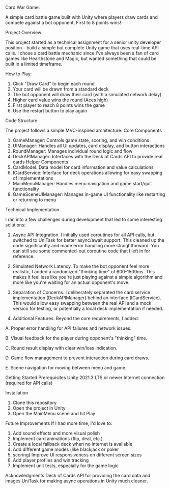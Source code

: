 Card War Game.

A simple card battle game built with Unity where players draw cards and compete against 
a bot opponent, First to 8 points wins!

Project Overview:

This project started as a technical assignment for a senior unity developer position - build a simple
but complete Unity game that uses real-time API calls. I chose a card battle mechanic since I've
always been a fan of card games like Hearthstone and Magic, but wanted something that could be
built in a limited timeframe.

How to Play:
1. Click "Draw Card" to begin each round
2. Your card will be drawn from a standard deck
3. The bot opponent will draw their card (with a simulated network delay)
4. Higher card value wins the round (Aces high)
5. First player to reach 8 points wins the game
6. Use the restart button to play again


Code Structure:

The project follows a simple MVC-inspired architecture:
Core Components
1. GameManager: Controls game state, scoring, and win conditions
2. UIManager: Handles all UI updates, card display, and button interactions
3. RoundManager: Manages individual round logic and flow
4. DeckAPIManager: Interfaces with the Deck of Cards API to provide real cards
Helper Components
5. CardModel: Data model for card information and value calculations
6. ICardService: Interface for deck operations allowing for easy swapping of implementations
7. MainMenuManager: Handles menu navigation and game start/quit functionality
8. GameSceneUIManager: Manages in-game UI functionality like restarting or returning to menu


Technical Implementation

I ran into a few challenges during development that led to some interesting solutions:

1. Async API Integration.
I initially used coroutines for all API calls, but switched to UniTask for better async/await support.
This cleaned up the code significantly and made error handling more straightforward. You can still
see some commented-out coroutine code that I left in for reference.

2. Simulated Network Latency.
To make the bot opponent feel more realistic, I added a randomized "thinking time" of 600-1500ms.
This makes it feel less like you're just playing against a simple algorithm and more like you're
waiting for an actual opponent's move.

3. Separation of Concerns.
I deliberately separated the card service implementation (DeckAPIManager) behind an interface
(ICardService). This would allow easy swapping between the real API and a mock version for
testing, or potentially a local deck implementation if needed.

4. Additional Features.
Beyond the core requirements, I added:

A. Proper error handling for API failures and network issues.

B. Visual feedback for the player during opponent's "thinking" time.

C. Round result display with clear win/loss indication.

D. Game flow management to prevent interaction during card draws.

E. Scene navigation for moving between menu and game.

Getting Started
Prerequisites
Unity 2021.3 LTS or newer
Internet connection (required for API calls)

Installation
1. Clone this repository
2. Open the project in Unity
3. Open the MainMenu scene and hit Play

Future Improvements
If I had more time, I'd love to:

1. Add sound effects and more visual polish
2. Implement card animations (flip, deal, etc.)
3. Create a local fallback deck when no internet is available
4. Add different game modes (like blackjack or poker
5. scoring) Improve UI responsiveness on different screen
sizes
6. Add player profiles and win tracking
7. Implement unit tests, especially for the game logic

Acknowledgments
Deck of Cards API for providing the card data and images UniTask
for making async operations in Unity much cleaner.
